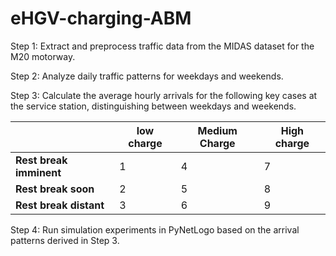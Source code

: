 # eHGV-charging-ABM

 Step 1: Extract and preprocess traffic data from the MIDAS dataset for the M20 motorway.
 
 Step 2: Analyze daily traffic patterns for weekdays and weekends.

 Step 3: Calculate the average hourly arrivals for the following key cases at the service station, distinguishing between weekdays and weekends.
 
 |                   |low charge|Medium Charge| High charge|
 |------------------ |----------|--------------|------------|
 |**Rest break imminent**|1         |4            |7           |
 |**Rest break soon**    |2         |5            |8           |
 |**Rest break distant** |3         |6            |9           |
 

 Step 4: Run simulation experiments in PyNetLogo based on the arrival patterns derived in Step 3.
